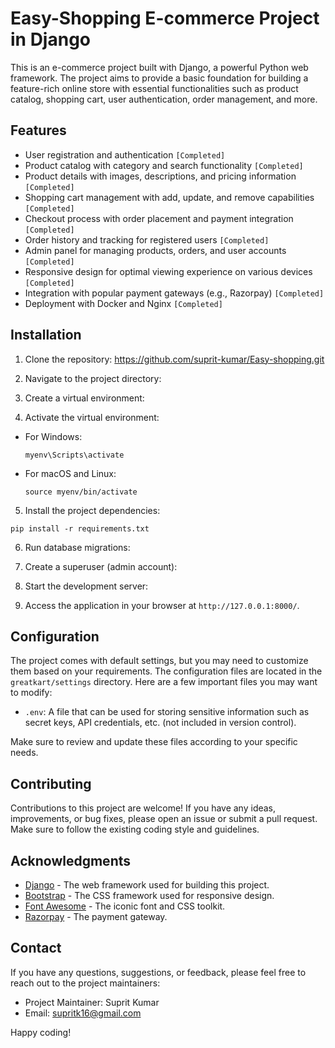 # Easy-Shopping E-commerce Project in Django

This is an e-commerce project built with Django, a powerful Python web framework. The project aims to provide a basic foundation for building a feature-rich online store with essential functionalities such as product catalog, shopping cart, user authentication, order management, and more.

## Features

- User registration and authentication `[Completed]`
- Product catalog with category and search functionality `[Completed]`
- Product details with images, descriptions, and pricing information `[Completed]`
- Shopping cart management with add, update, and remove capabilities `[Completed]`
- Checkout process with order placement and payment integration `[Completed]`
- Order history and tracking for registered users `[Completed]`
- Admin panel for managing products, orders, and user accounts `[Completed]`
- Responsive design for optimal viewing experience on various devices `[Completed]`
- Integration with popular payment gateways (e.g., Razorpay) `[Completed]`
- Deployment with Docker and Nginx `[Completed]`

## Installation

1. Clone the repository:
https://github.com/suprit-kumar/Easy-shopping.git


2. Navigate to the project directory:

3. Create a virtual environment:


4. Activate the virtual environment:

- For Windows:

  ```
  myenv\Scripts\activate
  ```

- For macOS and Linux:

  ```
  source myenv/bin/activate
  ```

5. Install the project dependencies:

  ```
  pip install -r requirements.txt
  ```


6. Run database migrations:


7. Create a superuser (admin account):


8. Start the development server:


9. Access the application in your browser at `http://127.0.0.1:8000/`.

## Configuration

The project comes with default settings, but you may need to customize them based on your requirements. The configuration files are located in the `greatkart/settings` directory. Here are a few important files you may want to modify:

- `.env`: A file that can be used for storing sensitive information such as secret keys, API credentials, etc. (not included in version control).

Make sure to review and update these files according to your specific needs.

## Contributing

Contributions to this project are welcome! If you have any ideas, improvements, or bug fixes, please open an issue or submit a pull request. Make sure to follow the existing coding style and guidelines.


## Acknowledgments

- [Django](https://www.djangoproject.com/) - The web framework used for building this project.
- [Bootstrap](https://getbootstrap.com/) - The CSS framework used for responsive design.
- [Font Awesome](https://fontawesome.com/) - The iconic font and CSS toolkit.
- [Razorpay](https://razorpay.com/docs/#home-payments) - The payment gateway.

## Contact

If you have any questions, suggestions, or feedback, please feel free to reach out to the project maintainers:

- Project Maintainer: Suprit Kumar
- Email: supritk16@gmail.com

Happy coding!




